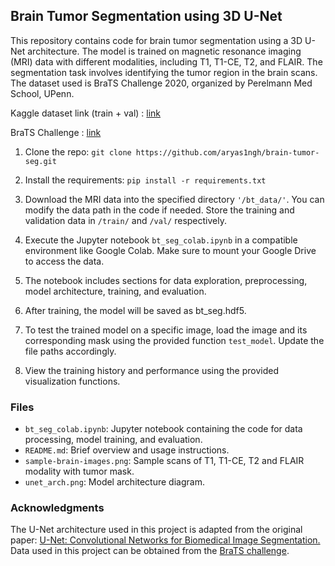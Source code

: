 ## Brain Tumor Segmentation using 3D U-Net

This repository contains code for brain tumor segmentation using a 3D U-Net architecture. The model is trained on magnetic resonance imaging (MRI) data with different modalities, including T1, T1-CE, T2, and FLAIR. The segmentation task involves identifying the tumor region in the brain scans. The dataset used is BraTS Challenge 2020, organized by Perelmann Med School, UPenn.

Kaggle dataset link (train + val) : [link](https://www.kaggle.com/datasets/awsaf49/brats20-dataset-training-validation)

BraTS Challenge : [link](https://www.med.upenn.edu/cbica/brats/)


1. Clone the repo:
```git clone https://github.com/aryas1ngh/brain-tumor-seg.git```

2.  Install the requirements:
```pip install -r requirements.txt```

3. Download the MRI data into the specified directory ```'/bt_data/'```. You can modify the data path in the code if needed. Store the training and validation data in ```/train/``` and ```/val/``` respectively.

4. Execute the Jupyter notebook ```bt_seg_colab.ipynb``` in a compatible environment like Google Colab. Make sure to mount your Google Drive to access the data.

5. The notebook includes sections for data exploration, preprocessing, model architecture, training, and evaluation.

6. After training, the model will be saved as bt_seg.hdf5.

7. To test the trained model on a specific image, load the image and its corresponding mask using the provided function ```test_model```. Update the file paths accordingly.

8. View the training history and performance using the provided visualization functions.



### Files
- ```bt_seg_colab.ipynb```: Jupyter notebook containing the code for data processing, model training, and evaluation.
- ```README.md```: Brief overview and usage instructions.
- ```sample-brain-images.png```: Sample scans of T1, T1-CE, T2 and FLAIR modality with tumor mask.
- ```unet_arch.png```: Model architecture diagram.


### Acknowledgments
The U-Net architecture used in this project is adapted from the original paper: [U-Net: Convolutional Networks for Biomedical Image Segmentation.](https://arxiv.org/abs/1505.04597)
Data used in this project can be obtained from the [BraTS challenge](https://www.med.upenn.edu/cbica/brats/).
